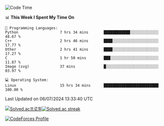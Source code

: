 
<!--START_SECTION:waka-->
![Code Time](http://img.shields.io/badge/Code%20Time-3%2C552%20hrs%2052%20mins-blue)

📊 **This Week I Spent My Time On** 

```text
💬 Programming Languages: 
Python                   7 hrs 34 mins       ████████████░░░░░░░░░░░░░   48.67 % 
C++                      2 hrs 46 mins       ████░░░░░░░░░░░░░░░░░░░░░   17.77 % 
Other                    2 hrs 41 mins       ████░░░░░░░░░░░░░░░░░░░░░   17.27 % 
C                        1 hr 50 mins        ███░░░░░░░░░░░░░░░░░░░░░░   11.87 % 
Image (svg)              37 mins             █░░░░░░░░░░░░░░░░░░░░░░░░   03.97 % 

💻 Operating System: 
Linux                    15 hrs 34 mins      █████████████████████████   100.00 % 
```


 Last Updated on 06/07/2024 13:33:40 UTC
<!--END_SECTION:waka-->


[![Solved.ac프로필](http://mazassumnida.wtf/api/generate_badge?boj=hckim96)](https://solved.ac/hckim96)[![Solved.ac streak](http://mazandi.herokuapp.com/api?handle=hckim96&theme=dark)](https://solved.ac/hckim96)


[![CodeForces Profile](https://cf.leed.at?id=hckim96)](https://codeforces.com/profile/hckim96)


